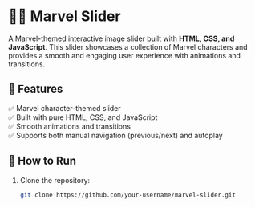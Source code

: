 # 🦸‍♂️ Marvel Slider  

A Marvel-themed interactive image slider built with **HTML, CSS, and JavaScript**. This slider showcases a collection of Marvel characters and provides a smooth and engaging user experience with animations and transitions.

## 🚀 Features  
✅ Marvel character-themed slider  
✅ Built with pure HTML, CSS, and JavaScript  
✅ Smooth animations and transitions  
✅ Supports both manual navigation (previous/next) and autoplay  

## 📂 How to Run  
1. Clone the repository:  
   ```bash
   git clone https://github.com/your-username/marvel-slider.git

